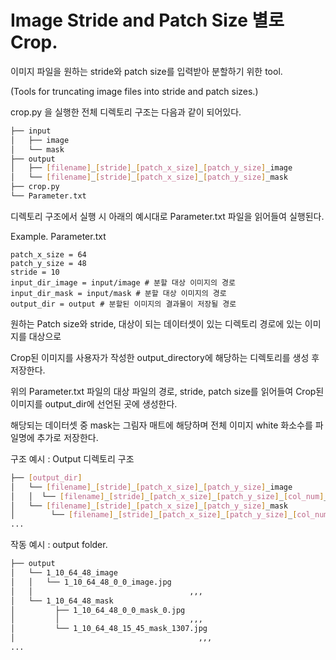 # Image Stride and Patch Size 별로 Crop.

이미지 파일을 원하는 stride와 patch size를 입력받아 분할하기 위한 tool. 

(Tools for truncating image files into stride and patch sizes.)

crop.py 을 실행한 전체 디렉토리 구조는 다음과 같이 되어있다.
```bash
├── input
│   ├── image
│   └── mask
├── output
│   ├── [filename]_[stride]_[patch_x_size]_[patch_y_size]_image
│   └── [filename]_[stride]_[patch_x_size]_[patch_y_size]_mask
├── crop.py
└── Parameter.txt
``` 

디렉토리 구조에서 실행 시 아래의 예시대로 Parameter.txt 파일을 읽어들여 실행된다.

Example. Parameter.txt
```
patch_x_size = 64
patch_y_size = 48
stride = 10
input_dir_image = input/image # 분할 대상 이미지의 경로
input_dir_mask = input/mask # 분할 대상 이미지의 경로
output_dir = output # 분할된 이미지의 결과물이 저장될 경로
```
원하는 Patch size와 stride, 대상이 되는 데이터셋이 있는 디렉토리 경로에 있는 이미지를 대상으로 

Crop된 이미지를 사용자가 작성한 output_directory에 해당하는 디렉토리를  생성 후 저장한다.

위의 Parameter.txt 파일의 대상 파일의 경로, stride, patch size를 읽어들여 Crop된 이미지를 output_dir에 선언된 곳에 생성한다.

해당되는 데이터셋 중 mask는 그림자 매트에 해당하며 전체 이미지 white 화소수를 파일명에 추가로 저장한다.

구조 예시 : Output 디렉토리 구조
```bash
├── [output_dir]
│   └── [filename]_[stride]_[patch_x_size]_[patch_y_size]_image
│   │  └── [filename]_[stride]_[patch_x_size]_[patch_y_size]_[col_num]_[row_num]_image.[Original filename extension]
│   └── [filename]_[stride]_[patch_x_size]_[patch_y_size]_mask
│        └── [filename]_[stride]_[patch_x_size]_[patch_y_size]_[col_num]_[row_num]_mask_[num_white_pixel].[Original filename extension]
...
``` 

작동 예시 : output folder.
```bash
├── output
│   └── 1_10_64_48_image
│   │   └── 1_10_64_48_0_0_image.jpg
│   │                                   ,,,
│   └── 1_10_64_48_mask
│         ├── 1_10_64_48_0_0_mask_0.jpg
│         │                             ,,,
│         └── 1_10_64_48_15_45_mask_1307.jpg
│                                         ,,,
...
``` 
